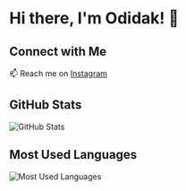 # Hi there, I'm Odidak! 👋

## Connect with Me
📫 Reach me on [Instagram](https://www.instagram.com/_radit.2k8?igsh=NTc4MTIwNjQ2YQ==)

## GitHub Stats
![GitHub Stats](https://github-readme-stats.vercel.app/api?username=Odidak1&show_icons=true&theme=radical)

## Most Used Languages
![Most Used Languages](https://github-readme-stats.vercel.app/api/top-langs/?username=Odidak1&layout=compact&theme=radical)
